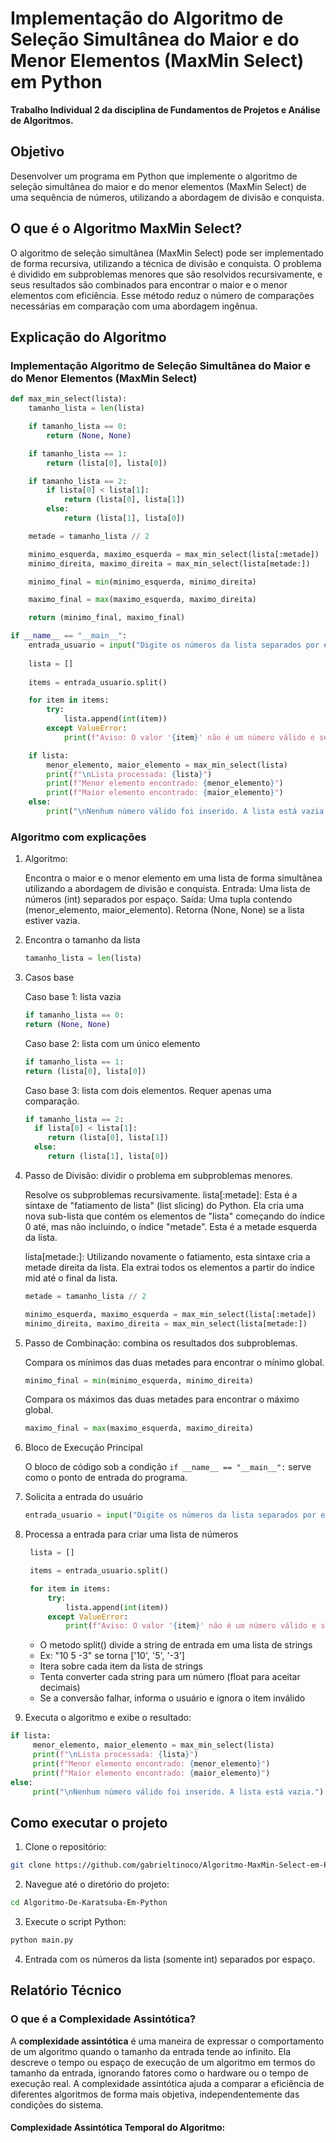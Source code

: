# Implementação do Algoritmo de Seleção Simultânea do Maior e do Menor Elementos (MaxMin Select) em Python

**Trabalho Individual 2 da disciplina de Fundamentos de Projetos e Análise de Algoritmos.**

## Objetivo

Desenvolver um programa em Python que implemente o algoritmo de seleção simultânea do maior e do menor elementos (MaxMin Select) de uma sequência de números, utilizando a abordagem de divisão e conquista.

## O que é o Algoritmo MaxMin Select?

O algoritmo de seleção simultânea (MaxMin Select) pode ser implementado de forma recursiva, utilizando a técnica de divisão e conquista. O problema é dividido em subproblemas menores que são resolvidos recursivamente, e seus resultados são combinados para encontrar o maior e o menor elementos com eficiência. Esse método reduz o número de comparações necessárias em comparação com uma abordagem ingênua. 

## Explicação do Algoritmo

### Implementação Algoritmo de Seleção Simultânea do Maior e do Menor Elementos (MaxMin Select)

```python
def max_min_select(lista):
    tamanho_lista = len(lista)

    if tamanho_lista == 0:
        return (None, None)

    if tamanho_lista == 1:
        return (lista[0], lista[0])

    if tamanho_lista == 2:
        if lista[0] < lista[1]:
            return (lista[0], lista[1])
        else:
            return (lista[1], lista[0])

    metade = tamanho_lista // 2

    minimo_esquerda, maximo_esquerda = max_min_select(lista[:metade])
    minimo_direita, maximo_direita = max_min_select(lista[metade:])

    minimo_final = min(minimo_esquerda, minimo_direita)

    maximo_final = max(maximo_esquerda, maximo_direita)

    return (minimo_final, maximo_final)

if __name__ == "__main__":
    entrada_usuario = input("Digite os números da lista separados por espaço: ")
    
    lista = []
    
    items = entrada_usuario.split()

    for item in items:
        try:
            lista.append(int(item))
        except ValueError:
            print(f"Aviso: O valor '{item}' não é um número válido e será ignorado.")

    if lista:
        menor_elemento, maior_elemento = max_min_select(lista)
        print(f"\nLista processada: {lista}")
        print(f"Menor elemento encontrado: {menor_elemento}")
        print(f"Maior elemento encontrado: {maior_elemento}")
    else:
        print("\nNenhum número válido foi inserido. A lista está vazia.")
```

### Algoritmo com explicações

1. Algoritmo:

    Encontra o maior e o menor elemento em uma lista de forma simultânea utilizando a abordagem de divisão e conquista.
    Entrada: Uma lista de números (int) separados por espaço.
    Saída: Uma tupla contendo (menor_elemento, maior_elemento). Retorna (None, None) se a lista estiver vazia.
   
2. Encontra o tamanho da lista
   ```python
   tamanho_lista = len(lista)
   ```
3. Casos base

   Caso base 1: lista vazia
   ```python
   if tamanho_lista == 0:
   return (None, None)
   ```

   Caso base 2: lista com um único elemento
   ```python
   if tamanho_lista == 1:
   return (lista[0], lista[0])
   ```

   Caso base 3: lista com dois elementos. Requer apenas uma comparação. 
   ```python
   if tamanho_lista == 2:
     if lista[0] < lista[1]:
        return (lista[0], lista[1])
     else:
        return (lista[1], lista[0])
    ```
   
4. Passo de Divisão: dividir o problema em subproblemas menores.

    Resolve os subproblemas recursivamente.
    lista[:metade]: Esta é a sintaxe de "fatiamento de lista" (list slicing) do Python. Ela cria uma nova sub-lista que contém os elementos de "lista" começando do índice 0 até, mas não incluindo, o índice "metade". Esta é a metade esquerda da lista.
   
    lista[metade:]: Utilizando novamente o fatiamento, esta sintaxe cria a metade direita da lista. Ela extrai todos os elementos a partir do índice mid até o final da lista.

   ```python
   metade = tamanho_lista // 2
   
   minimo_esquerda, maximo_esquerda = max_min_select(lista[:metade])
   minimo_direita, maximo_direita = max_min_select(lista[metade:])
   ```

6. Passo de Combinação: combina os resultados dos subproblemas.
      
   Compara os mínimos das duas metades para encontrar o mínimo global.
   ```python
   minimo_final = min(minimo_esquerda, minimo_direita)
   ```

   Compara os máximos das duas metades para encontrar o máximo global.
   ```python
   maximo_final = max(maximo_esquerda, maximo_direita)
   ```
7. Bloco de Execução Principal
   
   O bloco de código sob a condição `if __name__ == "__main__":` serve como o ponto de entrada do programa.

8. Solicita a entrada do usuário
   ```python
   entrada_usuario = input("Digite os números da lista separados por espaço: ")
   ```
    
9. Processa a entrada para criar uma lista de números
   ```python
    lista = []

    items = entrada_usuario.split()
   
    for item in items:
        try:
            lista.append(int(item))
        except ValueError:
            print(f"Aviso: O valor '{item}' não é um número válido e será ignorado.")
   ```

   * O metodo split() divide a string de entrada em uma lista de strings
   * Ex: "10 5 -3" se torna ['10', '5', '-3']
   * Itera sobre cada item da lista de strings
   * Tenta converter cada string para um número (float para aceitar decimais)
   * Se a conversão falhar, informa o usuário e ignora o item inválido
    
  

12. Executa o algoritmo e exibe o resultado: 
   ```python
   if lista:
        menor_elemento, maior_elemento = max_min_select(lista)
        print(f"\nLista processada: {lista}")
        print(f"Menor elemento encontrado: {menor_elemento}")
        print(f"Maior elemento encontrado: {maior_elemento}")
   else:
        print("\nNenhum número válido foi inserido. A lista está vazia.")
   ```

## Como executar o projeto

1. Clone o repositório:
```Bash
git clone https://github.com/gabrieltinoco/Algoritmo-MaxMin-Select-em-Python.git
```
2. Navegue até o diretório do projeto:
```Bash
cd Algoritmo-De-Karatsuba-Em-Python
```
3. Execute o script Python:
```Bash
python main.py
```
4. Entrada com os números da lista (somente int) separados por espaço.


## Relatório Técnico

### O que é a Complexidade Assintótica?

A **complexidade assintótica** é uma maneira de expressar o comportamento de um algoritmo quando o tamanho da entrada tende ao infinito. Ela descreve o tempo ou espaço de execução de um algoritmo em termos do tamanho da entrada, ignorando fatores como o hardware ou o tempo de execução real. A complexidade assintótica ajuda a comparar a eficiência de diferentes algoritmos de forma mais objetiva, independentemente das condições do sistema.

#### Complexidade Assintótica Temporal do Algoritmo:



